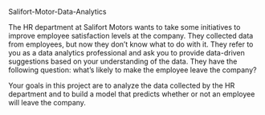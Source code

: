 Salifort-Motor-Data-Analytics

The HR department at Salifort Motors wants to take some initiatives to improve employee satisfaction levels at the company. They collected data from employees, but now they don’t know what to do with it. They refer to you as a data analytics professional and ask you to provide data-driven suggestions based on your understanding of the data. They have the following question: what’s likely to make the employee leave the company?

Your goals in this project are to analyze the data collected by the HR department and to build a model that predicts whether or not an employee will leave the company.
